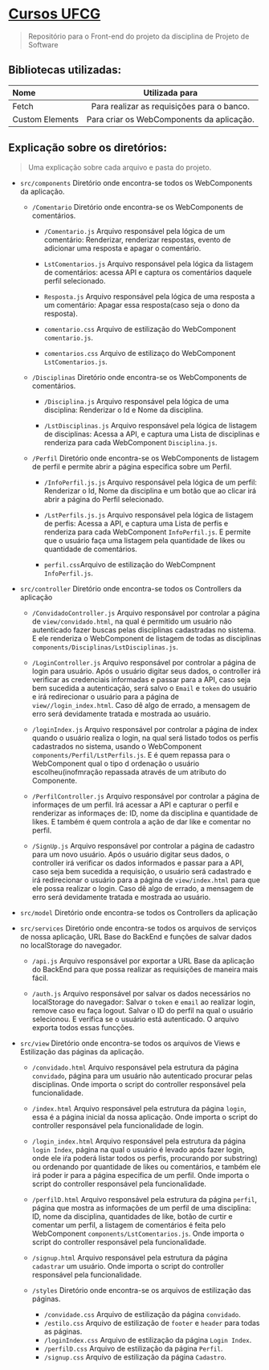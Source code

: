 # [Cursos UFCG](https://igorsilveira7.github.io/CursosUFCG/src/view/index.html)
> Repositório para o Front-end do projeto da disciplina de Projeto de Software

## Bibliotecas utilizadas:

Nome           | Utilizada para
:-------------- | :------:
Fetch          | Para realizar as requisições para o banco.
Custom Elements| Para criar os WebComponents da aplicação.


## Explicação sobre os diretórios:
> Uma explicação sobre cada arquivo e pasta do projeto.

- `src/components` Diretório onde encontra-se todos os WebComponents da aplicação.
    - `/Comentario` Diretório onde encontra-se os WebComponents de comentários.
        - `/Comentario.js` Arquivo responsável pela lógica de um comentário: Renderizar, renderizar respostas, evento de adicionar uma resposta e apagar o comentário.

        - `LstComentarios.js` Arquivo responsável pela lógica da listagem de comentários: acessa API e captura os comentários daquele perfil selecionado.

        - `Resposta.js` Arquivo responsável pela lógica de uma resposta a um comentário: Apagar essa resposta(caso seja o dono da resposta).
        
        - `comentario.css` Arquivo de estilização do WebComponent `comentario.js`.
        
        - `comentarios.css` Arquivo de estilizaço do WebComponent `LstComentarios.js`.
    
    - `/Disciplinas` Diretório onde encontra-se os WebComponents de comentários.
        - `/Disciplina.js` Arquivo responsável pela lógica de uma disciplina: Renderizar o Id e Nome da disciplina.
        
        - `/LstDisciplinas.js` Arquivo responsável pela lógica de listagem de disciplinas: Acessa a API, e captura uma Lista de disciplinas e renderiza para cada WebComponent `Disciplina.js`.

    - `/Perfil` Diretório onde encontra-se os WebComponents de listagem de perfil e permite abrir a página especifica sobre um Perfil.
        - `/InfoPerfil.js.js` Arquivo responsável pela lógica de um perfil: Renderizar o Id, Nome da disciplina e um botão que ao clicar irá abrir a página do Perfil selecionado.
        
        - `/LstPerfils.js.js` Arquivo responsável pela lógica de listagem de perfis: Acessa a API, e captura uma Lista de perfis e renderiza para cada WebComponent `InfoPerfil.js`. E permite que o usuário faça uma listagem pela quantidade de likes ou quantidade de comentários.
        
        - `perfil.css`Arquivo de estilização do WebCompnent `InfoPerfil.js`.

- `src/controller` Diretório onde encontra-se todos os Controllers da aplicação
    - `/ConvidadoController.js` Arquivo responsável por controlar a página de `view/convidado.html`, na qual é permitido um usuário não autenticado fazer buscas pelas disciplinas cadastradas no sistema. E ele renderiza o WebComponent de listagem de todas as disciplinas `components/Disciplinas/LstDisciplinas.js`.
    
    - `/LoginController.js` Arquivo responsável por controlar a página de login para usuário. Após o usuário digitar seus dados, o controller irá verificar as credenciais informadas e passar para a API, caso seja bem sucedida a autenticação, será salvo o `Email` e `token` do usuário e irá redirecionar o usuário para a página de `view//login_index.html`. Caso dê algo de errado, a mensagem de erro será devidamente tratada e mostrada ao usuário.
    
    - `/loginIndex.js` Arquivo responsável por controlar a página de index quando o usuário realiza o login, na qual será listado todos os perfis cadastrados no sistema, usando o WebComponent `components/Perfil/LstPerfils.js`. E é quem repassa para o WebComponent qual o tipo d ordenação o usuário escolheu(inofmração repassada através de um atributo do Componente.
  
    - `/PerfilController.js` Arquivo responsável por controlar a página de informaçes de um perfil. Irá acessar a API e capturar o perfil e renderizar as informaçes de: ID, nome da disciplina e quantidade de likes. E também é quem controla a ação de dar like e comentar no perfil.
    
    - `/SignUp.js` Arquivo responsável por controlar a página de cadastro para um novo usuário. Após o usuário digitar seus dados, o controller irá verificar os dados informados e passar para a API, caso seja bem sucedida a requisição, o usuário será cadastrado e irá redirecionar o usuário para a página de `view/index.html` para que ele possa realizar o login. Caso dê algo de errado, a mensagem de erro será devidamente tratada e mostrada ao usuário.
    
- `src/model` Diretório onde encontra-se todos os Controllers da aplicação
    
- `src/services` Diretório onde encontra-se todos os arquivos de serviços de nossa aplicação, URL Base do BackEnd e funções de salvar dados no localStorage do navegador.
    - `/api.js` Arquivo responsável por exportar a URL Base da aplicação do BackEnd para que possa realizar as requisições de maneira mais fácil.

    - `/auth.js` Arquivo responsável por salvar os dados necessários no localStorage do navegador: Salvar o `token` e `email` ao realizar login, remove caso eu faça logout. Salvar o ID do perfil na qual o usuário selecionou. E verifica se o usuário está autenticado. O arquivo exporta todos essas funcções.

- `src/view` Diretório onde encontra-se todos os arquivos de Views e Estilização das páginas da aplicação.
    - `/convidado.html` Arquivo responsável pela estrutura da página `convidado`, página para um usuário não autenticado procurar pelas disciplinas. Onde importa o script do controller responsável pela funcionalidade.
    
    - `/index.html` Arquivo responsável pela estrutura da página `login`, essa é a página inicial da nossa aplicação. Onde importa o script do controller responsável pela funcionalidade de login.

    - `/login_index.html` Arquivo responsável pela estrutura da página `login Index`, página na qual o usuário é levado após fazer login, onde ele iŕa poderá listar todos os perfis, procurando por substring) ou ordenando por quantidade de likes ou comentários, e também ele irá poder ir para a página especifica de um perfil. Onde importa o script do controller responsável pela funcionalidade.

    - `/perfilD.html` Arquivo responsável pela estrutura da página `perfil`, página que mostra as informações de um perfil de uma disciplina: ID, nome da disciplina, quantidades de like, botão de curtir e comentar um perfil, a listagem de comentários é feita pelo WebComponent `components/LstComentarios.js`. Onde importa o script do controller responsável pela funcionalidade.

    - `/signup.html` Arquivo responsável pela estrutura da página `cadastrar` um usuário. Onde importa o script do controller responsável pela funcionalidade.

    - `/styles` Diretório onde encontra-se os arquivos de estilização das páginas.
        - `/convidade.css` Arquivo de estilização da página `convidado`.
        - `/estilo.css` Arquivo de estilização de `footer` e `header` para todas as páginas.
        - `/loginIndex.css` Arquivo de estilização da página `Login Index`.
        - `/perfilD.css` Arquivo de estilização da página `Perfil`.
        - `/signup.css` Arquivo de estilização da página `Cadastro`.
